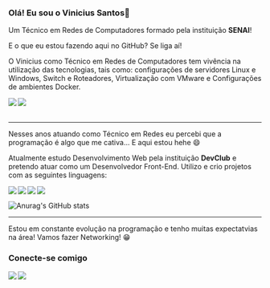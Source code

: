 ### Olá! Eu sou o Vinicius Santos👋

<p>Um Técnico em Redes de Computadores formado pela instituição <strong>SENAI</strong>!</p>
<p>E o que eu estou fazendo aqui no GitHub? Se liga aí!</p>

<p>O Vinicius como Técnico em Redes de Computadores tem vivência na utilização das tecnologias, tais como: configurações de servidores Linux e Windows, Switch e Roteadores, Virtualização com VMware e Configurações de ambientes Docker.</p>

<img align="left" src="https://img.shields.io/badge/Linux-FCC624?style=for-the-badge&logo=linux&logoColor=black" />
<img align="left" src="https://img.shields.io/badge/Windows-0078D6?style=for-the-badge&logo=windows&logoColor=white" />
<br></br>

---

<p>Nesses anos atuando como Técnico em Redes eu percebi que a programação é algo que me cativa... E aqui estou hehe 😄 </p> 
<p>Atualmente estudo Desenvolvimento Web pela instituição <strong>DevClub</strong> e pretendo atuar como um Desenvolvedor Front-End. Utilizo e crio projetos com as seguintes linguagens:</p>
<img align="left" src="https://img.shields.io/badge/HTML5-E34F26?style=for-the-badge&logo=html5&logoColor=white" />
<img align="left" src="https://img.shields.io/badge/CSS-239120?&style=for-the-badge&logo=css3&logoColor=white" />
<img align="left" src="https://img.shields.io/badge/JavaScript-F7DF1E?style=for-the-badge&logo=javascript&logoColor=black" />
<img src="https://img.shields.io/badge/React-20232A?style=for-the-badge&logo=react&logoColor=61DAFB" />

![Anurag's GitHub stats](https://github-readme-stats.vercel.app/api?username=vinixsantos06&show_icons=true&theme=dark)

---

<p>Estou em constante evolução na programação e tenho muitas expectatvias na área! Vamos fazer Networking! 😁</p>

### Conecte-se comigo

<a href="https://www.instagram.com/vinixsantos06/" target="_blank">
<img align="left" src="https://img.shields.io/badge/Instagram-E4405F?style=for-the-badge&logo=instagram&logoColor=white" /> </a>
<a href="https://www.linkedin.com/in/viniciussantosdeoliveira/" target="_blank">
<img align="left" src="https://img.shields.io/badge/LinkedIn-0077B5?style=for-the-badge&logo=linkedin&logoColor=white" /> </a>
